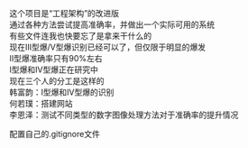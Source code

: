 这个项目是“工程架构”的改进版  
通过各种方法尝试提高准确率，并做出一个实际可用的系统  
有些文件连我也快要忘了是拿来干什么的  
现在III型爆/V型爆识别已经可以了，但仅限于明显的爆发  
II型爆准确率只有90%左右  
I型爆和IV型爆正在研究中  
现在三个人的分工是这样的  
韩富韵：I型爆和IV型爆的识别  
何若璞：搭建网站  
李恩泽：测试不同类型的数字图像处理方法对于准确率的提升情况  

配置自己的.gitignore文件
